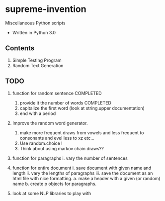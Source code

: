 # supreme-invention
Miscellaneous Python scripts

* Written in Python 3.0

## Contents
1. Simple Testing Program
2. Random Text Generation

## TODO
1. function for random sentence COMPLETED
    1. provide it the number of words COMPLETED
    2. capitalize the first word (look at string.upper documentation)
    3. end with a period

2. Improve the random word generator.
    1. make more frequent draws from vowels and less frequent to consonants and evel less to xz etc...
    2. Use random.choice !
    3. Think about using markov chain draws??

3. function for paragraphs
  i. vary the number of sentences
4. function for entire document
  i. save document with given name and length
  ii. vary the lengths of paragraphs
  iii. save the document as an html file with nice formatting.
    a. make a header with a given (or random) name
    b. create p objects for paragraphs.
5. look at some NLP libraries to play with
